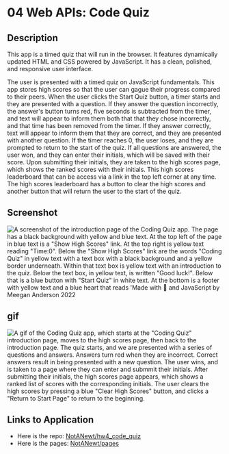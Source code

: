 # 04 Web APIs: Code Quiz

## Description

This app is a timed quiz that will run in the browser. It features dynamically updated HTML and CSS powered by JavaScript. It has a clean, polished, and responsive user interface.

The user is presented with a timed quiz on JavaScript fundamentals. This app stores high scores so that the user can gague their progress compared to their peers. When the user clicks the Start Quiz button, a timer starts and they are presented with a question. If they answer the question incorrectly, the answer's button turns red, five seconds is subtracted from the timer, and text will appear to inform them both that that they chose incorrectly, and that time has been removed from the timer. If they answer correctly, text will appear to inform them that they are correct, and they are presented with another question. If the timer reaches 0, the user loses, and they are prompted to return to the start of the quiz. If all questions are answered, the user won, and they can enter their initials, which will be saved with their score. Upon submitting their initials, they are taken to the high scores page, which shows the ranked scores with their initials. This high scores leaderboard that can be access via a link in the top left corner at any time. The high scores leaderboard has a button to clear the high scores and another button that will return the user to the start of the quiz.

## Screenshot

![A screenshot of the introduction page of the Coding Quiz app.  The page has a black background with yellow and blue text. At the top left of the page in blue text is a "Show High Scores" link. At the top right is yellow text reading "Time:0". Below the "Show High Scores" link are the words "Coding Quiz" in yellow text with a text box with a black background and a yellow border underneath. Within that text box is yellow text with an introduction to the quiz. Below the text box, in yellow text, is written "Good luck!". Below that is a blue button with "Start Quiz" in white text. At the bottom is a footer with yellow text and a blue heart that reads 'Made with 💙 and JavaScript by Meegan Anderson 2022](./assets/img/hw4_ss.PNG)

## gif

![A gif of the Coding Quiz app, which starts at the "Coding Quiz" introduction page, moves to the high scores page, then back to the introduction page.  The quiz starts, and we are presented with a series of questions and answers.  Answers turn red when they are incorrect. Correct answers result in being presented with a new question.  The user wins, and is taken to a page where they can enter and submmit their initials.  After submitting their initials, the high scores page appears, which shows a ranked list of scores with the corresponding initials.  The user clears the high scores by pressing a blue "Clear High Scores" button, and clicks a "Return to Start Page" to return to the beginning.](./assets/img/hw4.gif)

## Links to Application

- Here is the repo: [NotANewt/hw4_code_quiz](https://github.com/NotANewt/hw4_code_quiz)
- Here is the pages: [NotANewt/pages](https://notanewt.github.io/hw4_code_quiz/)
